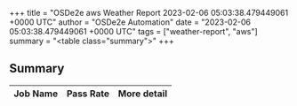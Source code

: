 +++
title = "OSDe2e aws Weather Report 2023-02-06 05:03:38.479449061 +0000 UTC"
author = "OSDe2e Automation"
date = "2023-02-06 05:03:38.479449061 +0000 UTC"
tags = ["weather-report", "aws"]
summary = "<table class=\"summary\"></table>"
+++
## Summary

| Job Name | Pass Rate | More detail |
|----------|-----------|-------------|




